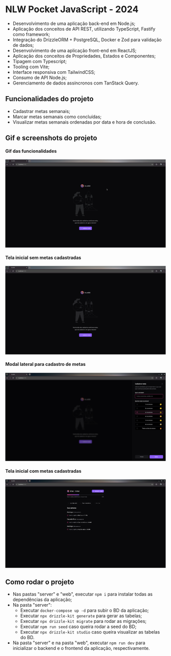 # NLW Pocket JavaScript - 2024

- Desenvolvimento de uma aplicação back-end em Node.js;
- Aplicação dos conceitos de API REST, utilizando TypeScript, Fastify como framework;
- Integração do DrizzleORM + PostgreSQL, Docker e Zod para validação de dados;
- Desenvolvimento de uma aplicação front-end em ReactJS;
- Aplicação dos conceitos de Propriedades, Estados e Componentes;
- Tipagem com Typescript;
- Tooling com Vite; 
- Interface responsiva com TailwindCSS;
- Consumo de API Node.js;
- Gerenciamento de dados assíncronos com TanStack Query.

## Funcionalidades do projeto

- Cadastrar metas semanais;
- Marcar metas semanais como concluídas;
- Visualizar metas semanais ordenadas por data e hora de conclusão.

## Gif e screenshots do projeto

#### Gif das funcionalidades
![in-orbit-gif](img/in-orbit.gif)

#### Tela inicial sem metas cadastradas
![in-orbit-empty](img/in-orbit-empty.png)

#### Modal lateral para cadastro de metas
![in-orbit-side-modal](img/in-orbit-side-modal.png)

#### Tela inicial com metas cadastradas
![in-orbit-filled](img/in-orbit-filled.png)

## Como rodar o projeto

- Nas pastas "server" e "web", executar `npm i` para instalar todas as dependências da aplicação;
- Na pasta "server":
  - Executar `docker-compose up -d` para subir o BD da aplicação;
  - Executar `npx drizzle-kit generate` para gerar as tabelas;
  - Executar `npx drizzle-kit migrate` para rodar as migrações;
  - Executar `npm run seed` caso queira rodar a seed do BD;
  - Executar `npx drizzle-kit studio` caso queira visualizar as tabelas do BD.
- Na pasta "server" e na pasta "web", executar `npm run dev` para inicializar o backend e o frontend da aplicação, respectivamente.